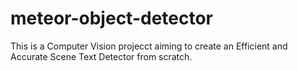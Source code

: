 # meteor-object-detector

This is a Computer Vision projecct aiming to create an Efficient and Accurate Scene Text Detector from scratch.




























